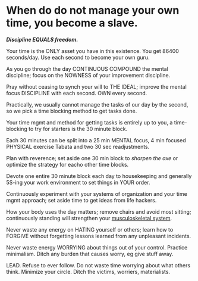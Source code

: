 # When do do not manage your own time, you become a slave.

***Discipline EQUALS freedom.***

Your time is the ONLY asset you have in this existence. You get 86400 seconds/day. Use each second to become your own guru.

As you go through the day CONTINUOUS COMPOUND the mental discipline; focus on the NOWNESS of your improvement discipline.

Pray without ceasing to synch your will to THE IDEAL; improve the mental focus DISCIPLINE with each second. OWN every second. 

Practically, we usually cannot manage the tasks of our day by the second, so we pick a time blocking method to get tasks done.

Your time mgmt and method for getting tasks is entirely up to you, a time-blocking to try for starters is the 30 minute block.

Each 30 minutes can be split into a 25 min MENTAL focus, 4 min focused PHYSICAL exercise Tabata and two 30 sec readjustments.

Plan with reverence; set aside one 30 min block to *sharpen the axe* or optimize the strategy for eacho other time blocks.

Devote one entire 30 minute block each day to housekeeping and generally 5S-ing your work environment to set things in YOUR order.

Continuously experiment with your systems of organization and your time mgmt approach; set aside time to get ideas from life hackers.

How your body uses the day matters; remove chairs and avoid most sitting; continuously standing will strengthen your [musculoskeletal system](https://en.wikipedia.org/wiki/Human_musculoskeletal_system).

Never waste any energy on HATING yourself or others; learn how to FORGIVE without forgetting lessons learned from any unpleasant incidents.

Never waste energy WORRYING about things out of your control. Practice minimalism. Ditch any burden that causes worry, eg give stuff away.

LEAD. Refuse to ever follow. Do not waste time worrying about what others think. Minimize your circle. Ditch the victims, worriers, materialists.

